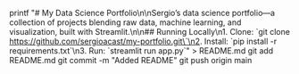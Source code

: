 printf "# My Data Science Portfolio\n\nSergio’s data science portfolio—a collection of projects blending raw data, machine learning, and visualization, built with Streamlit.\n\n## Running Locally\n1. Clone: \`git clone https://github.com/sergioacast/my-portfolio.git\`\n2. Install: \`pip install -r requirements.txt\`\n3. Run: \`streamlit run app.py\`" > README.md
git add README.md
git commit -m "Added README"
git push origin main
